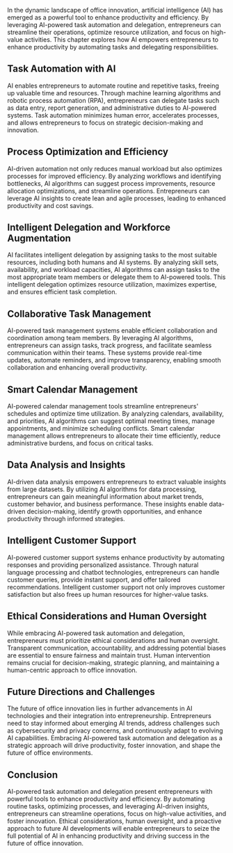 
In the dynamic landscape of office innovation, artificial intelligence (AI) has emerged as a powerful tool to enhance productivity and efficiency. By leveraging AI-powered task automation and delegation, entrepreneurs can streamline their operations, optimize resource utilization, and focus on high-value activities. This chapter explores how AI empowers entrepreneurs to enhance productivity by automating tasks and delegating responsibilities.

## Task Automation with AI

AI enables entrepreneurs to automate routine and repetitive tasks, freeing up valuable time and resources. Through machine learning algorithms and robotic process automation (RPA), entrepreneurs can delegate tasks such as data entry, report generation, and administrative duties to AI-powered systems. Task automation minimizes human error, accelerates processes, and allows entrepreneurs to focus on strategic decision-making and innovation.

## Process Optimization and Efficiency

AI-driven automation not only reduces manual workload but also optimizes processes for improved efficiency. By analyzing workflows and identifying bottlenecks, AI algorithms can suggest process improvements, resource allocation optimizations, and streamline operations. Entrepreneurs can leverage AI insights to create lean and agile processes, leading to enhanced productivity and cost savings.

## Intelligent Delegation and Workforce Augmentation

AI facilitates intelligent delegation by assigning tasks to the most suitable resources, including both humans and AI systems. By analyzing skill sets, availability, and workload capacities, AI algorithms can assign tasks to the most appropriate team members or delegate them to AI-powered tools. This intelligent delegation optimizes resource utilization, maximizes expertise, and ensures efficient task completion.

## Collaborative Task Management

AI-powered task management systems enable efficient collaboration and coordination among team members. By leveraging AI algorithms, entrepreneurs can assign tasks, track progress, and facilitate seamless communication within their teams. These systems provide real-time updates, automate reminders, and improve transparency, enabling smooth collaboration and enhancing overall productivity.

## Smart Calendar Management

AI-powered calendar management tools streamline entrepreneurs' schedules and optimize time utilization. By analyzing calendars, availability, and priorities, AI algorithms can suggest optimal meeting times, manage appointments, and minimize scheduling conflicts. Smart calendar management allows entrepreneurs to allocate their time efficiently, reduce administrative burdens, and focus on critical tasks.

## Data Analysis and Insights

AI-driven data analysis empowers entrepreneurs to extract valuable insights from large datasets. By utilizing AI algorithms for data processing, entrepreneurs can gain meaningful information about market trends, customer behavior, and business performance. These insights enable data-driven decision-making, identify growth opportunities, and enhance productivity through informed strategies.

## Intelligent Customer Support

AI-powered customer support systems enhance productivity by automating responses and providing personalized assistance. Through natural language processing and chatbot technologies, entrepreneurs can handle customer queries, provide instant support, and offer tailored recommendations. Intelligent customer support not only improves customer satisfaction but also frees up human resources for higher-value tasks.

## Ethical Considerations and Human Oversight

While embracing AI-powered task automation and delegation, entrepreneurs must prioritize ethical considerations and human oversight. Transparent communication, accountability, and addressing potential biases are essential to ensure fairness and maintain trust. Human intervention remains crucial for decision-making, strategic planning, and maintaining a human-centric approach to office innovation.

## Future Directions and Challenges

The future of office innovation lies in further advancements in AI technologies and their integration into entrepreneurship. Entrepreneurs need to stay informed about emerging AI trends, address challenges such as cybersecurity and privacy concerns, and continuously adapt to evolving AI capabilities. Embracing AI-powered task automation and delegation as a strategic approach will drive productivity, foster innovation, and shape the future of office environments.

## Conclusion

AI-powered task automation and delegation present entrepreneurs with powerful tools to enhance productivity and efficiency. By automating routine tasks, optimizing processes, and leveraging AI-driven insights, entrepreneurs can streamline operations, focus on high-value activities, and foster innovation. Ethical considerations, human oversight, and a proactive approach to future AI developments will enable entrepreneurs to seize the full potential of AI in enhancing productivity and driving success in the future of office innovation.
